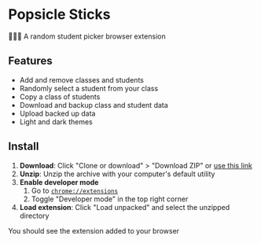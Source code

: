 # Popsicle Sticks

🙋🏾‍♂️ A random student picker browser extension

## Features

-   Add and remove classes and students
-   Randomly select a student from your class
-   Copy a class of students
-   Download and backup class and student data
-   Upload backed up data
-   Light and dark themes

## Install

1. **Download**: Click "Clone or download" > "Download ZIP" or [use this link](https://github.com/SeanMcP/popsicle-sticks-mini/archive/master.zip)
1. **Unzip**: Unzip the archive with your computer's default utility
1. **Enable developer mode**
    1. Go to [`chrome://extensions`](chrome://extensions)
    1. Toggle "Developer mode" in the top right corner
1. **Load extension**: Click "Load unpacked" and select the unzipped directory

You should see the extension added to your browser

